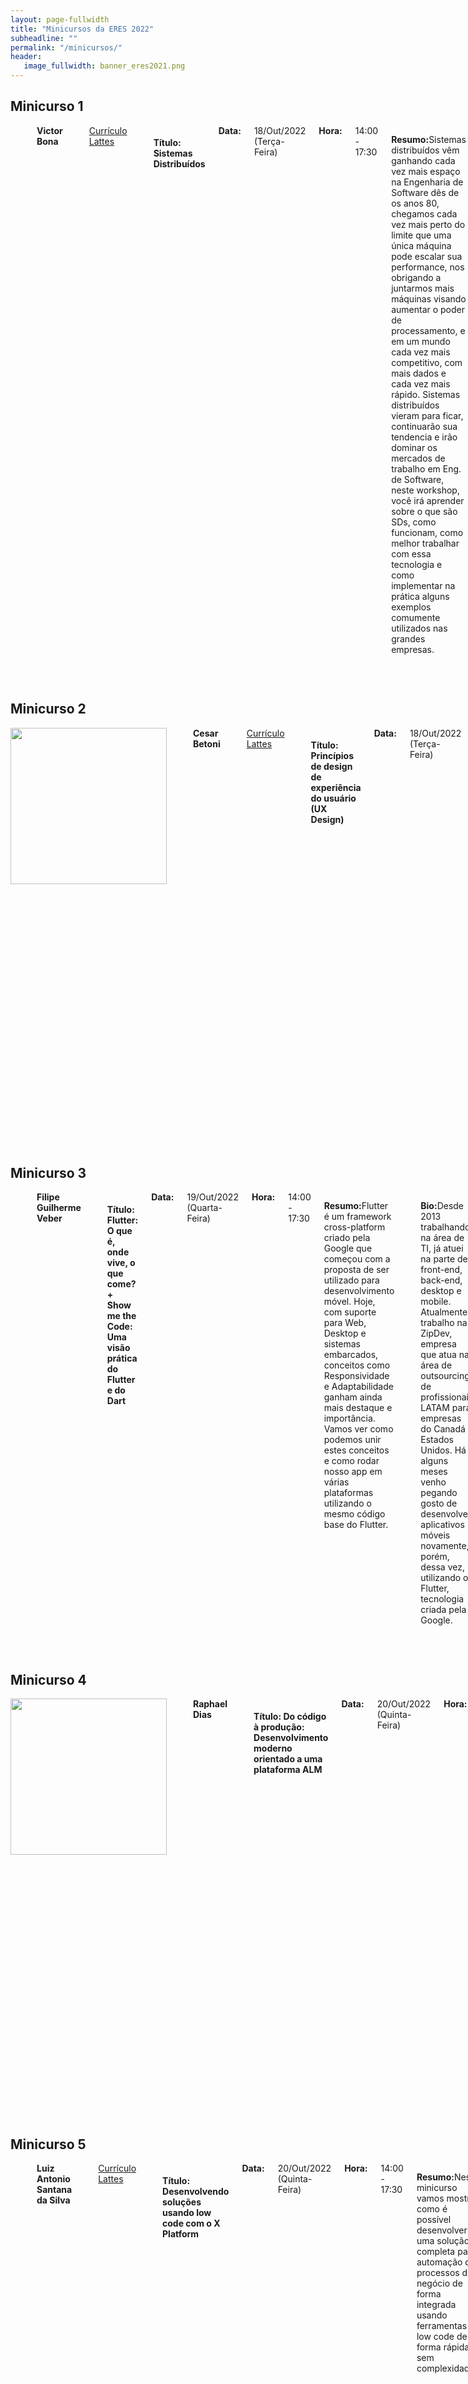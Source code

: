 ```yaml
---
layout: page-fullwidth
title: "Minicursos da ERES 2022"
subheadline: ""
permalink: "/minicursos/"
header:
   image_fullwidth: banner_eres2021.png
---
```


<div class="row t30" id="palestra_a">
	
<h2>Minicurso 1</h2>
<div class="medium-16 columns">
      <img src="https://eres-sbc-br.github.io/eres2022/images/minicurso-victor.png" alt="" align="center"><br>
      <b>Victor Bona</b><br>		
  <a href="http://lattes.cnpq.br/7891605672847811" target="_blank">Currículo Lattes</a><br>		
  <h4>Título: Sistemas Distribuídos</h4>		
  <b>Data:</b> 18/Out/2022 (Terça-Feira) <br>
  <b>Hora:</b> 14:00 - 17:30 <br>
  <br>
  <p><b>Resumo:</b>Sistemas distribuídos vêm ganhando cada vez mais espaço na Engenharia de Software dês de os anos 80, chegamos cada vez mais perto do limite que uma única máquina pode escalar sua performance, nos obrigando a juntarmos mais máquinas visando aumentar o poder de processamento, e em um mundo cada vez mais competitivo, com mais dados e cada vez mais rápido. Sistemas distribuídos vieram para ficar, continuarão sua tendencia e irão dominar os mercados de trabalho em Eng. de Software, neste workshop, você irá aprender sobre o que são SDs, como funcionam, como melhor trabalhar com essa tecnologia e como implementar na prática alguns exemplos comumente utilizados nas grandes empresas.</p>
  <br>
  <p><b>Bio:</b>Victor Bona é Engenheiro de Software na Amazon, atua arquitetando e desenvolvendo soluções de software para processamento de alto volume de dados, arquitetura de sistemas e infraestrutura em cloud e desenvolvimento de sistemas críticos para suportar o crescimento do business da Amazon no Brazil. Cursa bacharelado em Ciências da computação na FURB, bolsista no Laboratório de desenvolvimento e transferência de tecnologia da FURB. Arquiteto certificado de soluções Cloud AWS.</p>
</div>	
<p>&nbsp;</p>

<h2>Minicurso 2</h2>
<div class="medium-16 columns">
      <img src="https://eres-sbc-br.github.io/eres2022/images/minicurso-cesar.png" alt="" align="center" style="height: 250px"><br>
      <b>Cesar Betoni</b><br>		
  <a href="https://lattes.cnpq.br/4299035159922781" target="_blank">Currículo Lattes</a><br>		
  <h4>Título: Princípios de design de experiência do usuário (UX Design)</h4>		
  <b>Data:</b> 18/Out/2022 (Terça-Feira) <br>
  <b>Hora:</b> 14:00 - 17:30 <br>
  <br>
  <p><b>Resumo:</b>O trabalho de UX Designer foca na construção de produtos através de um processo centrado na pessoa usuária, removendo fricções e melhorando fluxos para que a pessoa realize seus objetivos de forma intuitiva e eficiente. O objetivo será focar em processos de design para escala com boas práticas e facilidades para manutenção, aliado a uma prática de teste de usabilidade.</p>
  <br>
  <p><b>Bio:</b>Cesar Betoni é UX Designer no Farmácias APP - by Grupo SC, desenha interfaces desde 2014 e é bacharel em Artes Visuais - Multimídia pela UNOPAR - PR.</p>
</div>	
<p>&nbsp;</p>
	
<h2>Minicurso 3</h2>
<div class="medium-16 columns">
      <img src="https://eres-sbc-br.github.io/eres2022/images/minicurso-veber.png" alt="" align="center"><br>
      <b>Filipe Guilherme Veber</b><br>				
  <h4>Título: Flutter: O que é, onde vive, o que come? + Show me the Code: Uma visão prática do Flutter e do Dart</h4>		
  <b>Data:</b> 19/Out/2022 (Quarta-Feira) <br>
  <b>Hora:</b> 14:00 - 17:30 <br>
  <br>
  <p><b>Resumo:</b>Flutter é um framework cross-platform criado pela Google que começou com a proposta de ser utilizado para desenvolvimento móvel. Hoje, com suporte para Web, Desktop e sistemas embarcados, conceitos como Responsividade e Adaptabilidade ganham ainda mais destaque e importância. Vamos ver como podemos unir estes conceitos e como rodar nosso app em várias plataformas utilizando o mesmo código base do Flutter.</p>
  <br>
  <p><b>Bio:</b>Desde 2013 trabalhando na área de TI, já atuei na parte de front-end, back-end, desktop e mobile. Atualmente trabalho na ZipDev, empresa que atua na área de outsourcing de profissionais LATAM para empresas do Canadá e Estados Unidos. Há alguns meses venho pegando gosto de desenvolver aplicativos móveis novamente, porém, dessa vez, utilizando o Flutter, tecnologia criada pela Google.</p>
</div>	
<p>&nbsp;</p>

<h2>Minicurso 4</h2>
<div class="medium-16 columns">
      <img src="https://eres-sbc-br.github.io/eres2022/images/foto-raphael.jpg" alt="" align="center" style="height: 250px"><br>
      <b>Raphael Dias</b><br>		
	
  <h4>Título: Do código à produção: Desenvolvimento moderno orientado a uma plataforma ALM</h4>		
  <b>Data:</b> 20/Out/2022 (Quinta-Feira) <br>
  <b>Hora:</b> 14:00 - 17:30 <br>
  <br>
  <p><b>Bio:</b>Raphael Dias é formado em Análise e Desenvolvimento de Sistemas e pós graduado em Engenharia e Arquitetura de Software. Desenvolve software há mais de 15 anos, sempre focado nas melhores práticas de programação. Entusiasta de testes de software e orientação a objetos, hoje atua como Principal Software Architect da AMcom, apoiando os demais arquitetos em suas demandas, bem como contratações, treinamentos e soluções para os mais diversos clientes.</p>
</div>	
<p>&nbsp;</p>
	
<h2>Minicurso 5</h2>
<div class="medium-16 columns">
      <img src="https://eres-sbc-br.github.io/eres2022/images/foto-luiz.jpeg" alt="" align="center"><br>
      <b>Luiz Antonio Santana da Silva </b><br>		
  <a href="http://lattes.cnpq.br/embreve" target="_blank">Currículo Lattes</a><br>		
  <h4>Título: Desenvolvendo soluções usando low code com o X Platform</h4>		
  <b>Data:</b> 20/Out/2022 (Quinta-Feira) <br>
  <b>Hora:</b> 14:00 - 17:30 <br>
  <br>
  <p><b>Resumo:</b>Neste minicurso vamos mostrar como é possível desenvolver uma solução completa para automação de processos de negócio de forma integrada usando ferramentas low code de forma rápida e sem complexidade.</p>
  <br>
  <p><b>Bio:</b>Graduado em Ciência da Computação pela UNISUL, Pós-graduado em Gestão Empresarial, MBA Em Estratégias Cooperativas com ênfase em Negócios e Finanças. Certificações: TKP, SFPC, TEAM LEADER. Já atuou como desenvolver, analista de sistemas, Product Owner e Squad Leader. Atualmente ocupa o cargo de Coordenador de Tecnologia no time da Pesquisa e Arquitetura da Senior Sistemas.</p>
</div>	
<p>&nbsp;</p>


</div>
	
	
	
	

<!--
<div class="row t30" id="minitalk_1">
<h2>Mini-talk da Indústria 1 : Zallpy Digital</h2>

<div class="medium-16 columns">
      <img src="{{ site.urlimg }}mikael.png" alt="" align="center"><br>
      <b>Mikael Noramberg</b><br>      
  <a href="https://www.linkedin.com/in/mikaelnoremberg/" target="_blank">Linkedin</a><br>		
  <h4>Título: Transformação Digital na BMW</h4><br>		
  <b>Data:</b> 01/Dez/2021 (Quarta-Feira) <br>
  <b>Hora:</b> 20:30 - 21:00 <br>
  <br>
  <p><b>Resumo:</b> Como a BMW se posicionou para continuar inovando no mundo.</p>
  <br><br>
  <p><b>Bio:</b> Profissional com 16 anos de experiência em empresa multinacional com grandes projetos implementados na área de inovação, ferramentas ágeis e desenvolvimento de pessoas, melhorando o resultado dos negócios sempre com foco na gestão e desenvolvimento de talentos, e inclusão da diversidade nas organizações. Atualmente como Líder de Operações da Zallpy na BMW.</p>
  </div>
</div>


<div class="row t30" id="minitalk_2">
<h2>Mini-talk da Indústria 2 : IPM Sistemas</h2>

<div class="medium-16 columns">
      <img src="{{ site.urlimg }}marco-butzke.jpg" alt="" align="center"><br>
      <b>Marco Aurélio Butzke</b><br>
      Coordenador do Núcleo de Data Science - IPM Sistemas<br>
  <a href="https://www.linkedin.com/in/marco-aur%C3%A9lio-butzke-butzke-772b5a127/" target="_blank">Linkedin</a><br>		
  <h4>Título: IPM Sistemas:  A Engenharia de Software em um Ecossistema Data Science para Cidades Inteligentes</h4><br>		
  <b>Data:</b> 01/Dez/2021 (Quarta-Feira) <br>
  <b>Hora:</b> 21:00 - 21:30 <br>
  <br>
  <p><b>Resumo:</b> Em um mundo focado em smarts cities e com o desafio de avaliar as ferramentas adequadas para construir um ecossistema de data science para implantar soluções inteligentes, o núcleo de data science buscou encontrar alternativas viáveis para atender ao volume e variabilidade dos dados e gerar velocidade necessária para atender os cidadãos por meio dos sistemas da IPM. A criação do ecossistema para data science possibilita integrar informações inteligentes ao processo de negócio do ERP e se consolida como base para o uso de soluções IoT migrando de forma natural de um Big Data para um Data Lake. Neste contexto, os processos de Engenharia de Software são fundamentais para consolidar a base de conhecimento e aplicação de modelo de inteligência que servirão para auxiliar no processo de tomada de decisão dos gestores públicos.</p>
  <br><br>
  <p><b>Bio:</b> Atualmente coordena o núcleo de data science na área de pesquisa e tecnologia da IPM Sistemas e atua como professor no curso de sistemas de informação nas disciplinas de banco de dados e data science na Unidavi. Leciona em cursos de graduação desde 1997 com formação de doutorado na área de Administração na Univali em processos de tomada de decisão com publicações em eventos como EURAM e AOM e revista científica IJIL. Também é mestre na área de sistemas de informação pela UFSC.</p>
  </div>
</div>

<div class="row t30" id="minitalk_3">
<h2>Mini-talk da Indústria 3 : AmbevTech</h2>

<div class="medium-16 columns">
      <img src="{{ site.urlimg }}boccaletti.jpg" alt="" align="center"><br>
      <b>Paulo Cezar Boccaletti Junior </b><br>
      AmbevTech<br>
  <a href="https://www.linkedin.com/in/paulo-boccaletti/" target="_blank">Linkedin</a><br>		
  <h4>Título: Design de Código</h4><br>		
  <b>Data:</b> 01/Dez/2021 (Quarta-Feira) <br>
  <b>Hora:</b> 21:30 - 21:45 <br>
  <br>
  <p><b>Resumo:</b> a definir.</p>
  <br><br>
  <p><b>Bio:</b> Resolvedor de problemas na Ambev Tech e Coordenador nos maiores eventos de TI do Brasil, como The Developers Conference, Campus Party, Jornada Summit e Cloud Conference Day. Utilizo Gestão Ágil para obtenção de times de alta performance e ajudo profissionais de TI a evoluírem em suas carreiras.</p>
  </div>
</div>

<div class="row t30" id="palestra_b">
<h2>Palestra B</h2>
	<div class="medium-16 columns">
        <img src="{{ site.urlimg }}wangham.jpg" alt="" align="center"><br>
        <b>Profa. Dra. Michelle Silva Wangham (UNIVALI)</b><br>		
		<a href="http://lattes.cnpq.br/7913302545613108" target="_blank">Currículo Lattes</a><br>		
		<h4>Título: Desafios e Oportunidades Decorrentes da Lei Geral de Proteção de Dados Pessoais (LGPD) para a Área de Engenharia de Software</h4><br>		
		<b>Data:</b> 02/Dez/2021 (Quinta-Feira) <br>
		<b>Hora:</b> 19:00 - 20:30 <br>
		<br>
		<p><b>Resumo:</b> A transformação digital está baseada em um rica cultura orientada a dados, por consequência, há uma demanda urgente por proteção de dados pessoais. Esta transformação coloca os dados no centro e o titular dos dados é quem decide como será atendido e autoriza quais informações podem ser usadas. Nesse sentido, é necessário mais transparência, inteligência, segurança, ética e conformidade com a LGPD para usar estes dados. Nesta palestra, analisaremos como as empresas brasileiras estão se preparando para Agosto de 2020. Quais as dores e desafios das empresas de software na Jornada da Adequação à LGPD. Em um formato interativo, discutiremos como as tecnologias emergentes como blockchain, IA, Big Data, Crowdsensing, reconhecimento facial, entre outras podem ser usadas sem comprometer a privacidade dos titulares dos dados. Por fim, mapearemos as oportunidades de pesquisa e de novos negócios para a área de Engenharia de Software.</p>
		<br><br>
		<p><b>Bio:</b> Michelle S. Wangham é professora na Universidade do Vale do Itajaí (UNIVALI). Possui doutorado em Engenharia Elétrica na Universidade Federal de Santa Catarina (UFSC). Atualmente, é membro do Laboratório de Sistemas Embarcados e Distribuídos (LSED) da Univali, coordena o Comitê Técnico de Gestão de Identidade da RNP e o serviço para experimentação em gestão de identidade - GIdLab da RNP. Seus principais tópicos de interesse são segurança e privacidade em sistemas distribuídos e gestão de identidades.</p>
    </div>
</div>

<div class="row t30" id="palestra_c">
<h2>Palestra C</h2>
	<div class="medium-16 columns">
        <img src="{{ site.urlimg }}isidro.jpg" alt="" align="center"><br>
        <b>Professor Isidro</b><br>		
		<a href="https://www.linkedin.com/in/professor-isidro-phd-8a85a979" target="_blank">Linkedin</a><br>
    <a href="https://www.professorisidro.com.br/"	target="_blank">https://www.professorisidro.com.br/</a><br>
		<h4>Título: Levei a Faculdade daquele jeito. E agora?</h4><br>		
		<b>Data:</b> 02/Dez/2021 (Quinta-Feira) <br>
		<b>Hora:</b> 20:30 - 22:00 <br>
		<br>
		<p><b>Resumo:</b> Quantas e quantas vezes na graduação nós nos deparamos com matérias ou assuntos que pensamos "não fazer a menor ideia porque estudamos". Pois bem muitos assuntos que achamos até inúteis durante a graduação podem e irão efetivamente fazer diferença na sua vida profissional.</p>
		<br><br>
		<p><b>Bio:</b> Francisco Isidro Massetto é professor universitário da UFABC, palestrante e pesquisador. Desenvolve trabalhos junto à comunidade de desenvolvedores a fim de fortalecer fundamentos e aplicações práticas de conceitos, formando melhores profissionais para atuarem no mercado de trabalho. Em suas redes sociais (YouTube e Instagram ) ministra cursos e palestras virtuais para ajudar principalmente a galera que está iniciando na carreira.</p>
    </div>
</div>

<div class="row t30" id="palestra_d">
<h2>Palestra D</h2>
	<div class="medium-16 columns">
        <img src="{{ site.urlimg }}kalinowski.jpg" alt="" align="center"><br>
        <b>Prof. Dr. Marcos Kalinowski (PUC-RIO)</b><br>		
		<a href="http://lattes.cnpq.br/1095304607841635" target="_blank">Currículo Lattes</a><br>		
		<h4>Título: Engenharia de Sistemas de Software Inteligentes</h4><br>		
		<b>Data:</b> 03/Dez/2021 (Sexta-Feira) <br>
		<b>Hora:</b> 19:00 - 20:30 <br>
		<br>
		<p><b>Resumo:</b> A palestra envolverá uma discussão a respeito de abordagens para Engenharia de Sistemas de Software Inteligentes. Serão abordados conceitos de BizDev, DevOps, DataOps, MLOps e Experimentação Contínua. Também será abordado o desenvolvimento ágil de aplicações de ciência de dados com Lean R&D e boas práticas de Engenharia de Software que devem ser empregadas neste contexto.</p>
		<br><br>
		<p><b>Bio:</b> Professor do Quadro Principal e Coordenador de Pós-Graduação do Departamento de Informática da PUC-Rio. Coordena o Software Science Lab do Departamento de Informática, onde orienta pesquisas de mestrado e doutorado nas áreas de Engenharia de Software e Ciência de Dados. Atua como um dos coordenadores na iniciativa de transformação digital ExACTa PUC-Rio. Atuou mais de 10 anos na indústria de software, desempenhando as funções de desenvolvedor, gerente, consultor e diretor. Forneceu treinamentos e consultorias em Engenharia de Software para diversas empresas de dentro e de fora do país. É Senior Advisor e avaliador líder do programa nacional <a href="http://mps.br/" target="_blank">MPS.BR</a> e conduziu avaliações oficiais de processos em dezenas de empresas de software Brasileiras. Tem publicado regularmente nos principais periódicos e conferências da área de Engenharia de Software. É membro da ISERN (International Software Engineering Research Network), principal comunidade internacional de pesquisa em Engenharia de Software Experimental. Está ativo em colaborações internacionais de pesquisa. Mais informações (incluindo cópias gratuitas de todas as publicações científicas) podem ser encontradas em <a href="http://www.inf.puc-rio.br/~kalinowski" target="_blank">http://www.inf.puc-rio.br/~kalinowski</a>.</p>
    </div>
</div>
-->
